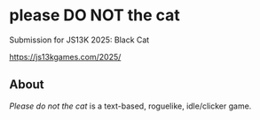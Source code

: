 # please DO NOT the cat
Submission for JS13K 2025: Black Cat

https://js13kgames.com/2025/

## About
*Please do not the cat* is a text-based, roguelike, idle/clicker game.
